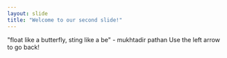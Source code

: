 ```yaml
---
layout: slide
title: "Welcome to our second slide!"
---
```

"float like a butterfly, sting like a be" - mukhtadir pathan
Use the left arrow to go back!

